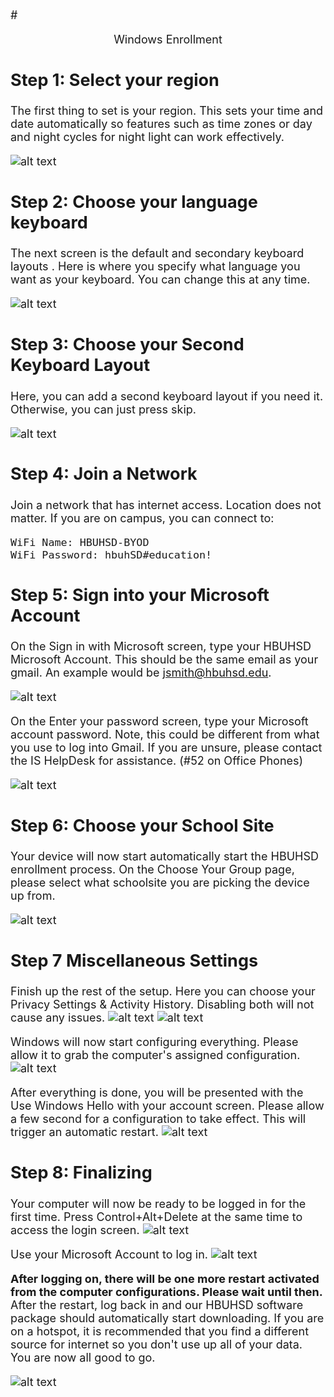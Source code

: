<font size="4">


#<p style="text-align: center;">Windows Enrollment</p> 

## Step 1: Select your region

The first thing to set is your region. This sets your time and date automatically so features such as time zones or day and night cycles for night light can work effectively.

![alt text](https://compass-ssl.microsoft.com/assets/e6/1b/e61bcf0d-06f3-423d-854b-6cfb70372c61.jpg?n=Out%20of%20box%20select%20your%20region.jpg)

<!---      Select United States
[comment]: <>    switch += northbridgeCyberspace.drag.adware_page(3, dns + design);
[comment]: <>    online_logic_balance += multiprocessing;
[comment]: <>   adInterfaceScan.backbone -= trim_motherboard;--->

## Step 2: Choose your language keyboard


The next screen is the default and secondary keyboard layouts . Here is where you specify what language you want as your keyboard. You can change this at any time.

![alt text](https://compass-ssl.microsoft.com/assets/cb/b3/cbb33743-563b-404d-81a9-b19d4311d7c0.jpg?n=Out%20of%20box%20choose%20language%20keyboard.jpg)

## Step 3: Choose your Second Keyboard Layout

Here, you can add a second keyboard layout if you need it. Otherwise, you can just press skip.

![alt text](https://compass-ssl.microsoft.com/assets/fd/3d/fd3dc470-d28b-43b7-bd4c-0cbfaf476d08.jpg?n=Out%20of%20box%20second%20keyboard%20layout.jpg)

## Step 4: Join a Network

Join a network that has internet access. Location does not matter. If you are on campus, you can connect to:

    WiFi Name: HBUHSD-BYOD
    WiFi Password: hbuhSD#education!


## Step 5: Sign into your Microsoft Account

On the Sign in with Microsoft screen, type your HBUHSD Microsoft Account. This should be the same email as your gmail. An example would be jsmith@hbuhsd.edu. 

![alt text](/images/l1.png)

On the Enter your password screen, type your Microsoft account password. Note, this could be different from what you use to log into Gmail. If you are unsure, please contact the IS HelpDesk for assistance. (#52 on Office Phones)

![alt text](l2.png)

## Step 6: Choose your School Site

Your device will now start automatically start the HBUHSD enrollment process. On the Choose Your Group page, please select what schoolsite you are picking the device up from.

![alt text](/images/CYG.png)

## Step 7 Miscellaneous Settings

Finish up the rest of the setup. Here you can choose your Privacy Settings & Activity History. Disabling both will not cause any issues.
![alt text](/images/Privacy.png)
![alt text](/images/AH.png)

Windows will now start configuring everything. Please allow it to grab the computer's assigned configuration.
![alt text](/images/1.png)

After everything is done, you will be presented with the Use Windows Hello with your account screen. Please allow a few second for a configuration to take effect. This will trigger an automatic restart.
![alt text](/images/2.png)

## Step 8: Finalizing
Your computer will now be ready to be logged in for the first time. Press Control+Alt+Delete at the same time to access the login screen.
![alt text](/images/3.png)

Use your Microsoft Account to log in. 
![alt text](/images/4.png)

**After logging on, there will be one more restart activated from the computer configurations. Please wait until then.** After the restart, log back in and our HBUHSD software package should automatically start downloading. If you are on a hotspot, it is recommended that you find a different source for internet so you don't use up all of your data. You are now all good to go.

![alt text](/images/6.png)
